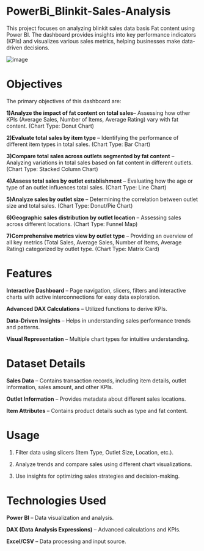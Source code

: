 # PowerBi_Blinkit-Sales-Analysis
This project focuses on analyzing blinkit sales data basis Fat content using Power BI. The dashboard provides insights into key performance indicators (KPIs) and visualizes various sales metrics, helping businesses make data-driven decisions.

![image](https://github.com/user-attachments/assets/fd3a9f90-a753-42c2-86a2-fd0a0819bd8b)


# Objectives

The primary objectives of this dashboard are:

**1)Analyze the impact of fat content on total sales**– Assessing how other KPIs (Average Sales, Number of Items, Average Rating) vary with fat content. (Chart Type: Donut Chart)

**2)Evaluate total sales by item type** – Identifying the performance of different item types in total sales. (Chart Type: Bar Chart)

**3)Compare total sales across outlets segmented by fat content** – Analyzing variations in total sales based on fat content in different outlets. (Chart Type: Stacked Column Chart)

**4)Assess total sales by outlet establishment** – Evaluating how the age or type of an outlet influences total sales. (Chart Type: Line Chart)

**5)Analyze sales by outlet size** – Determining the correlation between outlet size and total sales. (Chart Type: Donut/Pie Chart)

**6)Geographic sales distribution by outlet location** – Assessing sales across different locations. (Chart Type: Funnel Map)

**7)Comprehensive metrics view by outlet type** – Providing an overview of all key metrics (Total Sales, Average Sales, Number of Items, Average Rating) categorized by outlet type. (Chart Type: Matrix Card)

# Features

**Interactive Dashboard** – Page navigation, slicers, filters and interactive charts with active interconnections for easy data exploration.

**Advanced DAX Calculations** – Utilized functions to derive KPIs.

**Data-Driven Insights** – Helps in understanding sales performance trends and patterns.

**Visual Representation** – Multiple chart types for intuitive understanding.

# Dataset Details

**Sales Data** – Contains transaction records, including item details, outlet information, sales amount, and other KPIs.

**Outlet Information** – Provides metadata about different sales locations.

**Item Attributes** – Contains product details such as type and fat content.

# Usage

1) Filter data using slicers (Item Type, Outlet Size, Location, etc.).

2) Analyze trends and compare sales using different chart visualizations.

3) Use insights for optimizing sales strategies and decision-making.

# Technologies Used

**Power BI** – Data visualization and analysis.

**DAX (Data Analysis Expressions)** – Advanced calculations and KPIs.

**Excel/CSV** – Data processing and input source.
